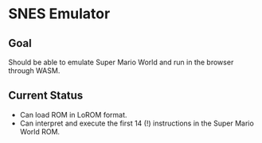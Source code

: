 
# SNES Emulator

## Goal

Should be able to emulate Super Mario World and run in the browser through WASM.

## Current Status

- Can load ROM in LoROM format.
- Can interpret and execute the first 14 (!) instructions in the Super Mario World
ROM.

